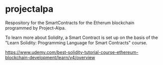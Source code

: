# projectalpa
Respository for the SmartContracts for the Etherum blockchain programmed by Project-Alpa.

To learn more about Solidity, a Smart Contract is set up on the basis of the "Learn Solidity: Programming Language for Smart Contracts" course.

https://www.udemy.com/best-solidity-tutorial-course-ethereum-blockchain-development/learn/v4/overview
